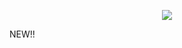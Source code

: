 <p align="center"><img src="https://github.com/175M3H3RE/katora-kahn-magic/blob/09808b78ccf7edad6789d4f8e66d518b7a257208/purepng.com-trash-cantrash-cansteelplasticdustbinrecyclebin-14215266459313rhws.png"></p> NEW!!

